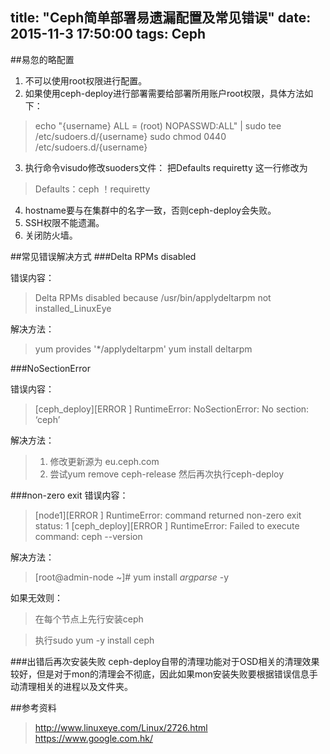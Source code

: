 title: "Ceph简单部署易遗漏配置及常见错误"
date: 2015-11-3 17:50:00
tags: Ceph
---
##易忽的略配置

1. 不可以使用root权限进行配置。
2. 如果使用ceph-deploy进行部署需要给部署所用账户root权限，具体方法如下：
>echo "{username} ALL = (root) NOPASSWD:ALL" | sudo tee /etc/sudoers.d/{username}
>sudo chmod 0440 /etc/sudoers.d/{username}
<!--more-->

3. 执行命令visudo修改suoders文件：
把Defaults    requiretty 这一行修改为
> Defaults：ceph   ！requiretty

4. hostname要与在集群中的名字一致，否则ceph-deploy会失败。
5. SSH权限不能遗漏。
6. 关闭防火墙。

##常见错误解决方式
###Delta RPMs disabled
 
错误内容：
>Delta RPMs disabled because /usr/bin/applydeltarpm not installed_LinuxEye

解决方法：
>yum provides '*/applydeltarpm'
>yum install deltarpm

###NoSectionError

错误内容：
>[ceph_deploy][ERROR ] RuntimeError: NoSectionError: No section: ‘ceph’

解决方法：
>1. 修改更新源为 eu.ceph.com
>2. 尝试yum remove ceph-release 然后再次执行ceph-deploy

###non-zero exit
错误内容：
>[node1][ERROR ] RuntimeError: command returned non-zero exit status: 1
[ceph_deploy][ERROR ] RuntimeError: Failed to execute command: ceph --version

解决方法：
>[root@admin-node ~]# yum install *argparse* -y

如果无效则：
>在每个节点上先行安装ceph

>执行sudo yum -y install ceph

###出错后再次安装失败
ceph-deploy自带的清理功能对于OSD相关的清理效果较好，但是对于mon的清理会不彻底，因此如果mon安装失败要根据错误信息手动清理相关的进程以及文件夹。

##参考资料
>http://www.linuxeye.com/Linux/2726.html
https://www.google.com.hk/
